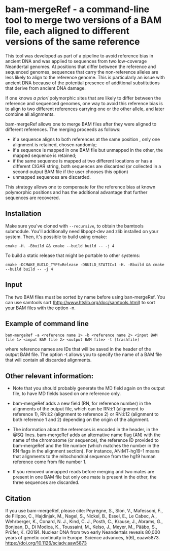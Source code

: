 # bam-mergeRef - a command-line tool to merge two versions of a BAM file, each aligned to different versions of the same reference

This tool was developed as part of a pipeline to avoid reference bias in ancient DNA and was applied to sequences from two low-coverage Neandertal genomes. At positions that differ between the reference and sequenced genomes, sequences that carry the non-reference alleles are less likely to align to the reference genome. This is particularly an issue with ancient DNA because of the potential presence of additional substitutions that derive from ancient DNA damage.

If one knows *a priori* polymorphic sites that are likely to differ between the reference and sequenced genomes, one way to avoid this reference bias is to align to two different references carrying one or the other allele, and later combine all alignments.

bam-mergeRef allows one to merge BAM files after they were aligned to different references. The merging proceeds as follows:
- if a sequence aligns to both references at the same position , only one alignment is retained, chosen randomly;
- if a sequence is mapped in one BAM file but unmapped in the other, the mapped sequence is retained;
- if the same sequence is mapped at two different locations or has a different CIGAR string, both sequences are discarded (or collected in a second output BAM file if the user chooses this option)
- unmapped sequences are discarded.

This strategy allows one to compensate for the reference bias at known polymorphic positions and has the additional advantage that further sequences are recovered.

## Installation

Make sure you've cloned with `--recursive`, to obtain the bamtools submodule.
You'll additionally need libpopt-dev and zlib installed on your system.
Then, it's possible to build using cmake:

```
cmake -H. -Bbuild && cmake --build build -- -j 4
```

To build a static release that might be portable to other systems:

```
cmake -DCMAKE_BUILD_TYPE=Release -DBUILD_STATIC=1 -H. -Bbuild && cmake --build build -- -j 4
```

## Input

The two BAM files must be sorted by name before using ban-mergeRef. You can use samtools sort (http://www.htslib.org/doc/samtools.html) to sort your BAM files with the option -n.

## Example of command line
```
bam-mergeRef -a <reference name 1> -b <reference name 2> <input BAM file 1> <input BAM file 2> <output BAM file> -t [trashfile]
```
where reference names are IDs that will be saved in the header of the output BAM file. The option -t allows you to specify the name of a BAM file that will contain all discarded alignments. 

## Other relevant information:
- Note that you should probably generate the MD field again on the output file, to have MD fields based on one reference only. 

 - bam-mergeRef adds a new field (RN, for reference number) in the alignments of the output file, which can be RN:i:1 (alignment to reference 1), RN:i:2 (alignment to reference 2) or RN:i:12 (alignment to both reference 1 and 2) depending on the origin of the alignment.

 - The information about the references is encoded in the header, in the @SQ lines. bam-mergeRef adds an alternative name flag (AN) with the name of the chromosome (or sequence), the reference ID provided to bam-mergeRef and the file number (which matches the number in the RN flags in the alignment section). For instance, AN:MT-hg19-1 means that alignments to the mitochondrial sequence from the hg19 human reference come from file number 1.

- If you removed unmapped reads before merging and two mates are present in one BAM file but only one mate is present in the other, the three sequences are discarded.

## Citation

If you use bam-mergeRef, please cite:
Peyrégne, S., Slon, V., Mafessoni, F., de Filippo, C., Hajdinjak, M., Nagel, S., Nickel, B., Essel, E., Le Cabec, A., Wehrberger, K., Conard, N. J., Kind, C. J., Posth, C., Krause, J., Abrams, G., Bonjean, D., Di Modica, K., Toussaint, M., Kelso, J., Meyer, M., Pääbo, S., Prüfer, K. (2019). Nuclear DNA from two early Neandertals reveals 80,000 years of genetic continuity in Europe. Science advances, 5(6), eaaw5873. https://doi.org/10.1126/sciadv.aaw5873
